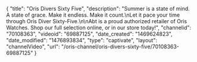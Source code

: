 {
    "title": "Oris Divers Sixty Five",
    "description": "Summer is a state of mind. A state of grace. Make it endless. Make it count.\nLet it pace your time through Oris Diver Sixty-Five.\n\nAbt is a proud authorized retailer of Oris Watches. Shop our full selection online, or in our store today!",
    "channelid": "70108363",
    "videoid": "69887125",
    "date_created": "1469624823",
    "date_modified": "1476893834",
    "type": "captivate",
    "layout": "channelVideo",
    "url": "\/oris-channel\/oris-divers-sixty-five\/70108363-69887125"
}